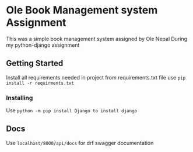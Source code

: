 # Ole Book Management system Assignment

This was a simple book management system assigned by Ole Nepal During my python-django assignment
## Getting Started
Install all requirements needed in project from requirements.txt file
use `pip install -r requirments.txt`


### Installing

Use `python -m pip install Django to install django` 

## Docs
Use `localhost/8000/api/docs` 
for drf swagger documentation




